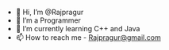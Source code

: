 - 👋 Hi, I’m @Rajpragur
- 👀 I’m a Programmer
- 🌱 I’m currently learning C++ and Java
- 📫 How to reach me - Rajpragur@gmail.com 
<!---
Rajpragur/Rajpragur is a ✨ special ✨ repository because its `README.md` (this file) appears on your GitHub profile.
You can click the Preview link to take a look at your changes.
--->
